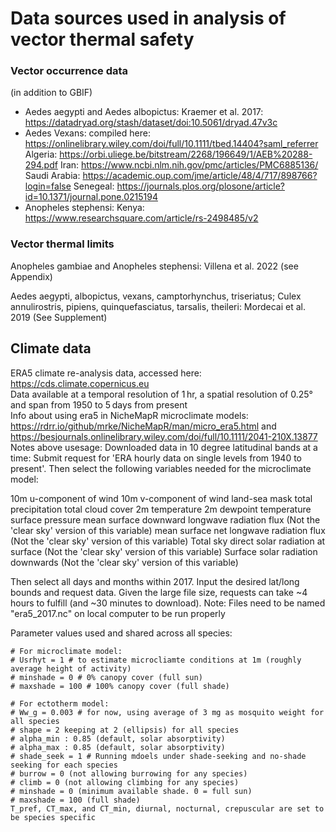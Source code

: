 # Data sources used in analysis of vector thermal safety

### Vector occurrence data

(in addition to GBIF)

- Aedes aegypti and Aedes albopictus: Kraemer et al. 2017: https://datadryad.org/stash/dataset/doi:10.5061/dryad.47v3c
- Aedes Vexans: compiled here: https://onlinelibrary.wiley.com/doi/full/10.1111/tbed.14404?saml_referrer Algeria: https://orbi.uliege.be/bitstream/2268/196649/1/AEB%20288-294.pdf Iran: https://www.ncbi.nlm.nih.gov/pmc/articles/PMC6885136/ Saudi Arabia: https://academic.oup.com/jme/article/48/4/717/898766?login=false Senegeal: https://journals.plos.org/plosone/article?id=10.1371/journal.pone.0215194
- Anopheles stephensi: Kenya: https://www.researchsquare.com/article/rs-2498485/v2

### Vector thermal limits

Anopheles gambiae and Anopheles stephensi: 
Villena et al. 2022 (see Appendix)

Aedes aegypti, albopictus, vexans, camptorhynchus, triseriatus; Culex annulirostris, pipiens, quinquefasciatus, tarsalis, theileri:
Mordecai et al. 2019 (See Supplement)

## Climate data

ERA5 climate re-analysis data, accessed here: 
https://cds.climate.copernicus.eu  
Data available at a temporal resolution of 1 hr, a spatial resolution of 0.25° and span from 1950 to 5 days from present    
Info about using era5 in NicheMapR microclimate models: https://rdrr.io/github/mrke/NicheMapR/man/micro_era5.html and 
https://besjournals.onlinelibrary.wiley.com/doi/full/10.1111/2041-210X.13877 
Notes above usesage: 
Downloaded data in 10 degree latitudinal bands at a time: Submit request for 'ERA hourly data on single levels from 1940 to present'. 
Then select the following variables needed for the microclimate model:

10m u-component of wind
10m v-component of wind
land-sea mask
total precipitation
total cloud cover
2m temperature
2m dewpoint temperature
surface pressure
mean surface downward longwave radiation flux (Not the 'clear sky' version of this variable)
mean surface net longwave radiation flux (Not the 'clear sky' version of this variable)
Total sky direct solar radiation at surface (Not the 'clear sky' version of this variable)
Surface solar radiation downwards (Not the 'clear sky' version of this variable)

Then select all days and months within 2017. Input the desired lat/long bounds and request data. 
Given the large file size, requests can take ~4 hours to fulfill (and ~30 minutes to download). 
Note: Files need to be named "era5_2017.nc" on local computer to be run properly

Parameter values used and shared across all species: 
```
# For microclimate model:
# Usrhyt = 1 # to estimate microcliamte conditions at 1m (roughly average height of activity)
# minshade = 0 # 0% canopy cover (full sun)
# maxshade = 100 # 100% canopy cover (full shade)

# For ectotherm model:
# Ww_g = 0.003 # for now, using average of 3 mg as mosquito weight for all species
# shape = 2 keeping at 2 (ellipsis) for all species
# alpha_min : 0.85 (default, solar absorptivity)
# alpha_max : 0.85 (default, solar absorptivity)
# shade_seek = 1 # Running mdoels under shade-seeking and no-shade seeking for each species
# burrow = 0 (not allowing burrowing for any species)
# climb = 0 (not allowing climbing for any species)
# minshade = 0 (minimum available shade. 0 = full sun)
# maxshade = 100 (full shade)
T_pref, CT_max, and CT_min, diurnal, nocturnal, crepuscular are set to be species specific
```

